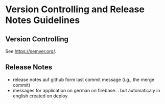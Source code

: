 # Version Controlling and Release Notes Guidelines


## Version Controlling

See https://semver.org/.


## Release Notes

- release notes auf github form last commit message (i.g., the merge commit)
- messages for application on german on firebase... but automaticaly in english created on deploy
